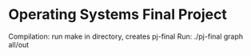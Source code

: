 # Operating Systems Final Project

Compilation: run make in directory, creates pj-final
Run: ./pj-final graph all/out